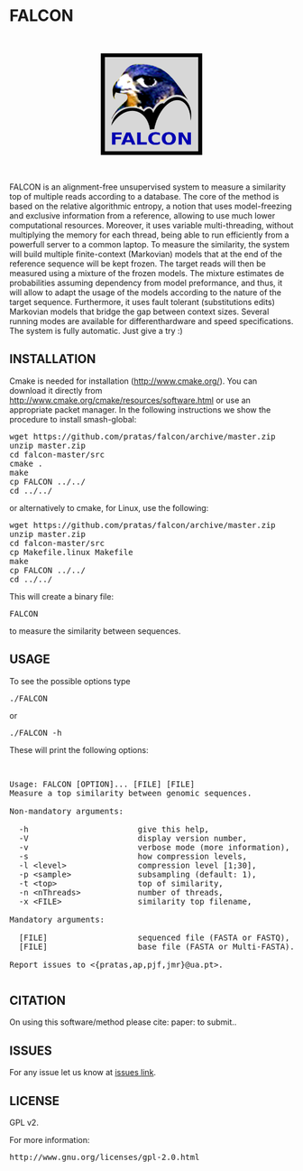 # FALCON #

<br>
<p align="center"><img src="/logo.png" 
alt="FALCON" width="180" height="180" border="0" /></p>
<br>

FALCON is an alignment-free unsupervised system to measure a similarity top of multiple reads according to a database. The core of the method is based on the relative algorithmic entropy, a notion that uses model-freezing and exclusive information from a reference, allowing to use much lower computational resources. Moreover, it uses variable multi-threading, without multiplying the memory for each thread, being able to run efficiently from a powerfull server to a common laptop. To measure the similarity, the system will build multiple finite-context (Markovian) models that at the end of the reference sequence will be kept frozen. The target reads will then be measured using a mixture of the frozen models. The mixture estimates de probabilities assuming dependency from model preformance, and thus, it will allow to adapt the usage of the models according to the nature of the target sequence. Furthermore, it uses fault tolerant (substitutions edits) Markovian models that bridge the gap between context sizes. Several running modes are available for differenthardware and speed specifications. The system is fully automatic. Just give a try :)

## INSTALLATION ##

Cmake is needed for installation (http://www.cmake.org/). You can download it directly from http://www.cmake.org/cmake/resources/software.html or use an appropriate packet manager. In the following instructions we show the procedure to install smash-global:
<pre>
wget https://github.com/pratas/falcon/archive/master.zip
unzip master.zip
cd falcon-master/src
cmake .
make
cp FALCON ../../
cd ../../
</pre>
or alternatively to cmake, for Linux, use the following:
<pre>
wget https://github.com/pratas/falcon/archive/master.zip
unzip master.zip
cd falcon-master/src
cp Makefile.linux Makefile
make
cp FALCON ../../
cd ../../
</pre>
This will create a binary file: 
<pre>
FALCON 
</pre>
to measure the similarity between sequences.

## USAGE ##

To see the possible options type
<pre>
./FALCON
</pre>
or
<pre>
./FALCON -h
</pre>
These will print the following options:
<pre>
<p>
Usage: FALCON [OPTION]... [FILE] [FILE]                                  
Measure a top similarity between genomic sequences.                      
                                                                         
Non-mandatory arguments:                                                 
                                                                         
  -h                       give this help,                               
  -V                       display version number,                       
  -v                       verbose mode (more information),              
  -s                       how compression levels,                       
  -l &#60level&#62               compression level [1;30],                     
  -p &#60sample&#62              subsampling (default: 1),                     
  -t &#60top&#62                 top of similarity,                            
  -n &#60nThreads&#62            number of threads,                            
  -x &#60FILE&#62                similarity top filename,                      
                                                                         
Mandatory arguments:                                                     
                                                                         
  [FILE]                   sequenced file (FASTA or FASTQ),              
  [FILE]                   base file (FASTA or Multi-FASTA).             
                                                                         
Report issues to &#60{pratas,ap,pjf,jmr}@ua.pt&#62.
</pre>

## CITATION ##

On using this software/method please cite:
paper: to submit..

## ISSUES ##

For any issue let us know at [issues link](https://github.com/pratas/falcon/issues).

## LICENSE ##

GPL v2.

For more information:
<pre>http://www.gnu.org/licenses/gpl-2.0.html</pre>

